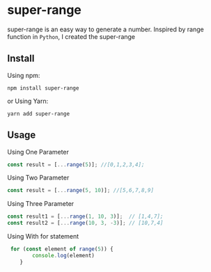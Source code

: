 # super-range
super-range is an easy way to generate a number.
Inspired by range function in `Python`, I created the super-range

## Install
Using npm:
```code
npm install super-range
```

or Using Yarn:
```code
yarn add super-range
```


## Usage
Using One Parameter
```typescript
const result = [...range(5)]; //[0,1,2,3,4];
```

Using Two Parameter
```typescript
const result = [...range(5, 10)]; //[5,6,7,8,9]
```

Using Three Parameter
```typescript
const result1 = [...range(1, 10, 3)];  // [1,4,7];
const result2 = [...range(10, 3, -3)]; // [10,7,4]
```

Using With for statement
```typescript 
 for (const element of range(5)) {
        console.log(element)
    }
```